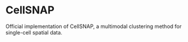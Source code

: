 # CellSNAP
Official implementation of CellSNAP, a multimodal clustering method for single-cell spatial data. 